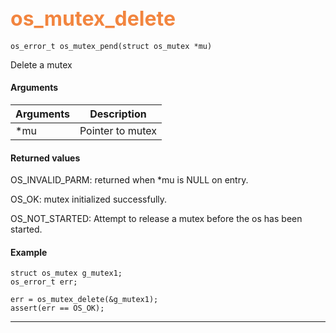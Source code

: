 ## <font color="#F2853F" style="font-size:24pt">os_mutex_delete </font>

```no-highlight
os_error_t os_mutex_pend(struct os_mutex *mu)
```

Delete a mutex

#### Arguments

| Arguments | Description |
|-----------|-------------|
| *mu |  Pointer to mutex  |

#### Returned values

OS_INVALID_PARM: returned when *mu is NULL on entry.

OS_OK: mutex initialized successfully.

OS_NOT_STARTED: Attempt to release a mutex before the os has been started.

#### Example

```no-highlight
struct os_mutex g_mutex1;
os_error_t err;

err = os_mutex_delete(&g_mutex1);
assert(err == OS_OK);
```

---------------------
